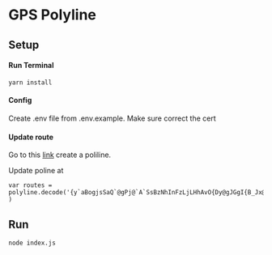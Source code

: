 # GPS Polyline

## Setup

#### Run Terminal

```
yarn install
```

#### Config

Create .env file from .env.example. Make sure correct the cert

#### Update route

Go to this [link](https://developers.google.com/maps/documentation/utilities/polylineutility) create a poliline.

Update poline at

```
var routes = polyline.decode('{y`aBogjsSaQ`@gPj@`A`SsBzNhInFzLjLHhAvO{Dy@gJGgI{B_Jx@sL' )
```

## Run

```
node index.js
```
